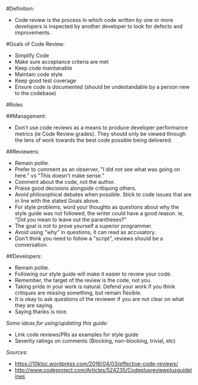 #Definition:

* Code review is the process in which code written by one or more developers is inspected by another developer to look for defects and improvements.

#Goals of Code Review:

* Simplify Code
* Make sure acceptance criteria are met
* Keep code maintanable
* Maintain code style
* Keep good test coverage
* Ensure code is documented (should be undestandable by a person new to the codebase)

#Roles

##Management:

* Don't use code reviews as a means to produce developer performance metrics (ie Code Review grades).  They should only be viewed through the lens of work towards the best code possible being delivered.

##Reviewers:

* Remain polite.
* Prefer to comment as an observer, "I did not see what was going on here." vs "This doesn't make sense."
* Comment about the code, not the author.
* Praise good decisions alongside critiquing others.
* Avoid philosophical debates when possible.  Stick to code issues that are in line with the stated Goals above.
* For style problems, word your thoughts as questions about why the style guide was not followed, the writer could have a good reason. ie, "Did you mean to leave out the parantheses?"
* The goal is not to prove yourself a superior programmer.
* Avoid using "why" in questions, it can read as accusatory.
* Don't think you need to follow a "script", reviews should be a conversation.

##Developers:

* Remain polite.
* Following our style guide will make it easier to review your code.
* Remember, the target of the review is the code, not you.
* Taking pride in your work is natural.  Defend your work if you think critiques are missing something, but remain flexible.
* It is okay to ask questions of the reviewer if you are not clear on what they are saying.
* Saying thanks is nice.


*Some ideas for using/updating this guide:*
+ Link code reviews/PRs as examples for style guide
+ Severity ratings on comments (Blocking, non-blocking, trivial, etc)

*Sources:*
+ https://10kloc.wordpress.com/2016/04/03/effective-code-reviews/
+ http://www.codeproject.com/Articles/524235/Codeplusreviewplusguidelines
